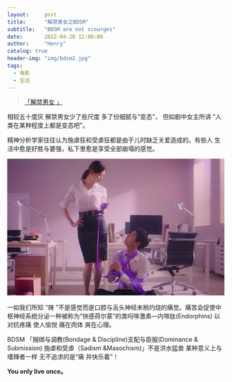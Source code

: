 ```yaml
---
layout:     post
title:      "解禁男女之BDSM"
subtitle:   "BDSM are not scourges"
date:       2022-04-28 12:00:00
author:     "Henry"
catalog: true
header-img: "img/bdsm2.jpg"
tags:
  - 电影
  - 生活
---
```

> [「解禁男女 」](https://mp.weixin.qq.com/s/5NbOnM7gUzgJqS-OAyNZTA) 

相较五十度灰 解禁男女少了些尺度 多了份细腻与“变态”，
但如剧中女主所讲 “人类在某种程度上都是变态吧”。

精神分析学家往往认为施虐狂和受虐狂都是由于儿时缺乏关爱造成的。有些人 生活中愈是好胜与要强，私下里愈是享受全部崩塌的感觉。

<img class="shadow" src="/img/bdsm1.jpg" width="550">

一如我们所知 “辣 ”不是感觉而是口腔与舌头神经末梢灼烧的痛觉。痛苦会促使中枢神经系统分泌一种被称为“快感荷尔蒙”的类吗啡激素—内啡肽(Endorphins) 以对抗疼痛 使人愉悦 痛在肉体 爽在心理。

BDSM 「捆绑与调教(Bondage & Discipline)支配与臣服(Dominance & Submission) 施虐和受虐（Sadism &Masochism)」不是洪水猛兽 某种意义上与嗜辣者一样 无不追求的是“痛 并快乐着”！


**You only live once。**
